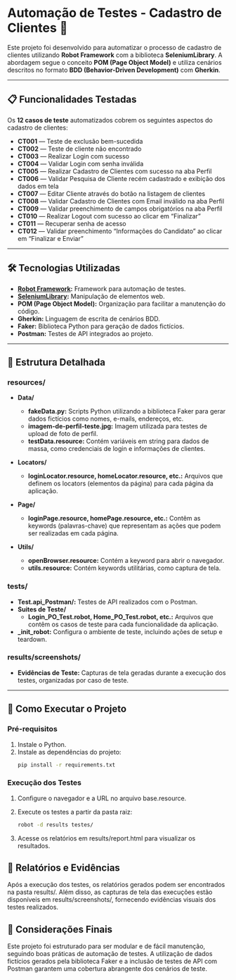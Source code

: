 # Automação de Testes - Cadastro de Clientes 🤖

Este projeto foi desenvolvido para automatizar o processo de cadastro de clientes utilizando **Robot Framework** com a biblioteca **SeleniumLibrary**. A abordagem segue o conceito **POM (Page Object Model)** e utiliza cenários descritos no formato **BDD (Behavior-Driven Development)** com **Gherkin**.

---

## 📋 Funcionalidades Testadas

Os **12 casos de teste** automatizados cobrem os seguintes aspectos do cadastro de clientes:
  
   * **CT001** — Teste de exclusão bem-sucedida
   * **CT002** — Teste de cliente não encontrado
   * **CT003** — Realizar Login com sucesso
   * **CT004** — Validar Login com senha inválida
   * **CT005** — Realizar Cadastro de Clientes com sucesso na aba Perfil
   * **CT006** — Validar Pesquisa de Cliente recém cadastrado e exibição dos dados em tela
   * **CT007** — Editar Cliente através do botão na listagem de clientes
   * **CT008** — Validar Cadastro de Clientes com Email inválido na aba Perfil
   * **CT009** — Validar preenchimento de campos obrigatórios na aba Perfil
   * **CT010** — Realizar Logout com sucesso ao clicar em “Finalizar”
   * **CT011** — Recuperar senha de acesso
   * **CT012** — Validar preenchimento “Informações do Candidato” ao clicar em “Finalizar e Enviar”

---

## 🛠️ Tecnologias Utilizadas

- **[Robot Framework](https://robotframework.org/):** Framework para automação de testes.  
- **[SeleniumLibrary](https://robotframework.org/SeleniumLibrary/):** Manipulação de elementos web.  
- **POM (Page Object Model):** Organização para facilitar a manutenção do código.  
- **Gherkin:** Linguagem de escrita de cenários BDD.
- **Faker:** Biblioteca Python para geração de dados fictícios.
- **Postman:** Testes de API integrados ao projeto.

---

## 📖 Estrutura Detalhada

### **resources/**
- **Data/**
  - **fakeData.py:** Scripts Python utilizando a biblioteca Faker para gerar dados fictícios como nomes, e-mails, endereços, etc.
  - **imagem-de-perfil-teste.jpg:** Imagem utilizada para testes de upload de foto de perfil.
  - **testData.resource:** Contém variáveis em string para dados de massa, como credenciais de login e informações de clientes.

- **Locators/**
  - **loginLocator.resource, homeLocator.resource, etc.:** Arquivos que definem os locators (elementos da página) para cada página da aplicação.

- **Page/**
  - **loginPage.resource, homePage.resource, etc.:** Contêm as keywords (palavras-chave) que representam as ações que podem ser realizadas em cada página.

- **Utils/**
  - **openBrowser.resource:** Contém a keyword para abrir o navegador.
  - **utils.resource:** Contém keywords utilitárias, como captura de tela.

### **tests/**
- **Test.api_Postman/:** Testes de API realizados com o Postman.
- **Suites de Teste/**
  - **Login_PO_Test.robot, Home_PO_Test.robot, etc.:** Arquivos que contêm os casos de teste para cada funcionalidade da aplicação.
- **_init_robot:** Configura o ambiente de teste, incluindo ações de setup e teardown.

### **results/screenshots/**
- **Evidências de Teste:** Capturas de tela geradas durante a execução dos testes, organizadas por caso de teste.

---

## 🚀 Como Executar o Projeto

### Pré-requisitos

1. Instale o Python.  
2. Instale as dependências do projeto:  
   ```bash
   pip install -r requirements.txt

### Execução dos Testes

1. Configure o navegador e a URL no arquivo base.resource.

2. Execute os testes a partir da pasta raiz:
   ```bash
   robot -d results testes/

3. Acesse os relatórios em results/report.html para visualizar os resultados.


## 📄 Relatórios e Evidências

Após a execução dos testes, os relatórios gerados podem ser encontrados na pasta results/. Além disso, as capturas de tela das execuções estão disponíveis em results/screenshots/, fornecendo evidências visuais dos testes realizados.


## 📝 Considerações Finais

Este projeto foi estruturado para ser modular e de fácil manutenção, seguindo boas práticas de automação de testes. A utilização de dados fictícios gerados pela biblioteca Faker e a inclusão de testes de API com Postman garantem uma cobertura abrangente dos cenários de teste.